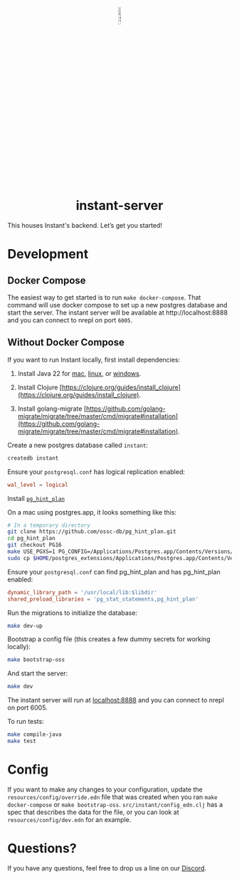 <p align="center">
  <a href="#">
    <img alt="Shows the Instant logo" src="https://instantdb.com/img/icon/android-chrome-512x512.png" width="10%">
  </a>
  <h1 align="center">instant-server</h1>
</p>

This houses Instant's backend. Let’s get you started!

# Development

## Docker Compose

The easiest way to get started is to run `make docker-compose`. That command will use docker compose to set up a new postgres database and start the server. The instant server will be available at http://localhost:8888 and you can connect to nrepl on port `6005`.

## Without Docker Compose

If you want to run Instant locally, first install dependencies:

1. Install Java 22 for [mac](https://docs.aws.amazon.com/corretto/latest/corretto-22-ug/macos-install.html), [linux](https://docs.aws.amazon.com/corretto/latest/corretto-22-ug/generic-linux-install.html), or [windows](https://docs.aws.amazon.com/corretto/latest/corretto-22-ug/windows-install.html).

2. Install Clojure [https://clojure.org/guides/install_clojure](https://clojure.org/guides/install_clojure).

3. Install golang-migrate [https://github.com/golang-migrate/migrate/tree/master/cmd/migrate#installation](https://github.com/golang-migrate/migrate/tree/master/cmd/migrate#installation).

Create a new postgres database called `instant`:

```sh
createdb instant
```

Ensure your `postgresql.conf` has logical replication enabled:

```conf
wal_level = logical
```

Install [`pg_hint_plan`](https://github.com/ossc-db/pg_hint_plan/blob/master/docs/installation.md)

On a mac using postgres.app, it looks something like this:

```sh
# In a temporary directory
git clone https://github.com/ossc-db/pg_hint_plan.git
cd pg_hint_plan
git checkout PG16
make USE_PGXS=1 PG_CONFIG=/Applications/Postgres.app/Contents/Versions/16/bin/pg_config install DESTDIR=$HOME/postgres_extensions
sudo cp $HOME/postgres_extensions/Applications/Postgres.app/Contents/Versions/16/lib/postgresql/pg_hint_plan.dylib /usr/local/lib/
```

Ensure your `postgresql.conf` can find pg_hint_plan and has pg_hint_plan enabled:

```conf
dynamic_library_path = '/usr/local/lib:$libdir'
shared_preload_libraries = 'pg_stat_statements,pg_hint_plan'
```

Run the migrations to initialize the database:

```sh
make dev-up
```

Bootstrap a config file (this creates a few dummy secrets for working locally):

```sh
make bootstrap-oss
```

And start the server:
```sh
make dev
```

The instant server will run at [localhost:8888](http://localhost:8888) and you can connect to nrepl on port 6005.

To run tests:

```sh
make compile-java
make test
```

# Config

If you want to make any changes to your configuration, update the `resources/config/override.edn` file that was created when you ran `make docker-compose` or `make bootstrap-oss`. `src/instant/config_edn.clj` has a spec that describes the data for the file, or you can look at `resources/config/dev.edn` for an example.

# Questions?

If you have any questions, feel free to drop us a line on our [Discord](https://discord.com/invite/VU53p7uQcE).
